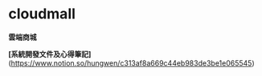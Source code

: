 # cloudmall
**雲端商城**

**[系統開發文件及心得筆記]**(https://www.notion.so/hungwen/c313af8a669c44eb983de3be1e065545)
